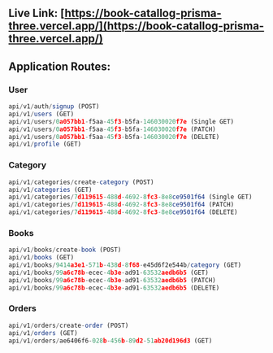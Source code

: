 ## Live Link: [https://book-catallog-prisma-three.vercel.app/](https://book-catallog-prisma-three.vercel.app/)

## Application Routes:

### User

```javascript
api/v1/auth/signup (POST)
api/v1/users (GET)
api/v1/users/0a057bb1-f5aa-45f3-b5fa-146030020f7e (Single GET)
api/v1/users/0a057bb1-f5aa-45f3-b5fa-146030020f7e (PATCH)
api/v1/users/0a057bb1-f5aa-45f3-b5fa-146030020f7e (DELETE)
api/v1/profile (GET)
```

### Category

```javascript
api/v1/categories/create-category (POST)
api/v1/categories (GET)
api/v1/categories/7d119615-488d-4692-8fc3-8e8ce9501f64 (Single GET)
api/v1/categories/7d119615-488d-4692-8fc3-8e8ce9501f64 (PATCH)
api/v1/categories/7d119615-488d-4692-8fc3-8e8ce9501f64 (DELETE)
```

### Books

```javascript
api/v1/books/create-book (POST)
api/v1/books (GET)
api/v1/books/9414a3e1-571b-438d-8f68-e45d6f2e544b/category (GET)
api/v1/books/99a6c78b-ecec-4b3e-ad91-63532aedb6b5 (GET)
api/v1/books/99a6c78b-ecec-4b3e-ad91-63532aedb6b5 (PATCH)
api/v1/books/99a6c78b-ecec-4b3e-ad91-63532aedb6b5 (DELETE)
```

### Orders

```javascript
api/v1/orders/create-order (POST)
api/v1/orders (GET)
api/v1/orders/ae6406f6-028b-456b-89d2-51ab20d196d3 (GET)